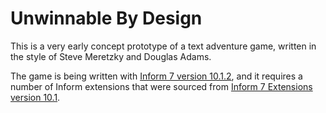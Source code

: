 

# Unwinnable By Design

This is a very early concept prototype of a text adventure game, written in the style of Steve Meretzky and Douglas Adams.

The game is being written with [Inform 7 version 10.1.2](https://github.com/ganelson/inform/releases/tag/v10.1.2), and it requires a number of Inform extensions that were sourced from [Inform 7 Extensions version 10.1](https://github.com/i7/extensions).
